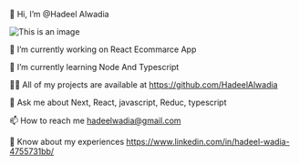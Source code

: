   👋 Hi, I’m @Hadeel Alwadia   

   ![This is an image](https://www11.0zz0.com/2022/12/20/19/774981112.jpg)


🔭 I’m currently working on React Ecommarce App

🌱 I’m currently learning Node And Typescript

👨‍💻 All of my projects are available at https://github.com/HadeelAlwadia

💬 Ask me about Next, React, javascript, Reduc, typescript

📫 How to reach me hadeelwadia@gmail.com

📄 Know about my experiences https://www.linkedin.com/in/hadeel-wadia-4755731bb/
<!---
HadeelAlwadia/HadeelAlwadia is a ✨ special ✨ repository because its `README.md` (this file) appears on your GitHub profile.
You can click the Preview link to take a look at your changes.
--->
